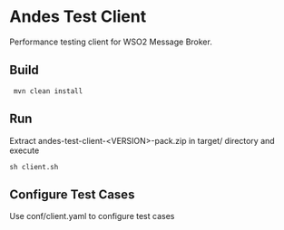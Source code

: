 # Andes Test Client

Performance testing client for WSO2 Message Broker.

## Build

```
 mvn clean install
```

## Run

Extract andes-test-client-\<VERSION\>-pack.zip in target/ directory and execute 
```
sh client.sh
```

## Configure Test Cases

Use conf/client.yaml to configure test cases
